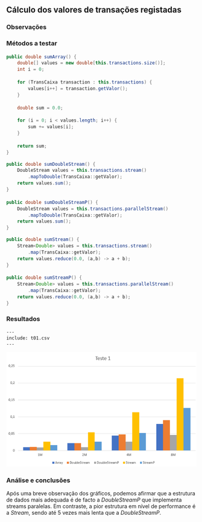 ## Cálculo dos valores de transações registadas

### Observações

### Métodos a testar

```{.java caption="Cálculo da soma dos valores das transações atraveś de um array do tipo double"}
public double sumArray() {
    double[] values = new double[this.transactions.size()];
    int i = 0;

    for (TransCaixa transaction : this.transactions) {
        values[i++] = transaction.getValor();
    }

    double sum = 0.0;

    for (i = 0; i < values.length; i++) {
        sum += values[i];
    }

    return sum;
}
```

```{.java caption="Cálculo da soma dos valores das transações através de uma DoubleStream"}
public double sumDoubleStream() {
    DoubleStream values = this.transactions.stream()
        .mapToDouble(TransCaixa::getValor);
    return values.sum();
}

public double sumDoubleStreamP() {
    DoubleStream values = this.transactions.parallelStream()
        .mapToDouble(TransCaixa::getValor);
    return values.sum();
}
```

```{.java caption="Cálculo da soma dos valores das transações através de Stream<Double>"}
public double sumStream() {
    Stream<Double> values = this.transactions.stream()
        .map(TransCaixa::getValor);
    return values.reduce(0.0, (a,b) -> a + b);
}

public double sumStreamP() {
    Stream<Double> values = this.transactions.parallelStream()
        .map(TransCaixa::getValor);
    return values.reduce(0.0, (a,b) -> a + b);
}
```

### Resultados

```table
---
include: t01.csv
---
```

![Representação gráfica destes resultados](charts/t01.PNG)

### Análise e conclusões

Após uma breve observação dos gráficos, podemos afirmar que a estrutura de dados
mais adequada é de facto a *DoubleStreamP* que implementa streams paralelas.
Em contraste, a pior estrutura em nível de performance é a *Stream*, sendo até 5
vezes mais lenta que a *DoubleStreamP*.
